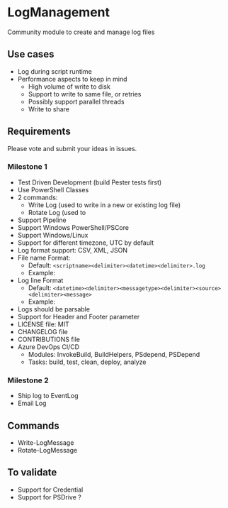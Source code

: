 # LogManagement

Community module to create and manage log files

## Use cases

* Log during script runtime
* Performance aspects to keep in mind
   * High volume of write to disk
   * Support to write to same file, or retries
   * Possibly support parallel threads
   * Write to share

## Requirements

Please vote and submit your ideas in issues.

### Milestone 1

* Test Driven Development (build Pester tests first)
* Use PowerShell Classes
* 2 commands:
   * Write Log (used to write in a new or existing log file)
   * Rotate Log (used to 
* Support Pipeline
* Support Windows PowerShell/PSCore
* Support Windows/Linux
* Support for different timezone, UTC by default
* Log format support: CSV, XML, JSON
* File name Format:
   * Default: `<scriptname><delimiter><datetime><delimiter>.log`
   * Example: 
* Log line Format
   * Default: `<datetime><delimiter><messagetype><delimiter><source><delimiter><message>`
   * Example: 
* Logs should be parsable
* Support for Header and Footer parameter
* LICENSE file: MIT
* CHANGELOG file
* CONTRIBUTIONS file
* Azure DevOps CI/CD
   * Modules: InvokeBuild, BuildHelpers, PSdepend, PSDepend
   * Tasks: build, test, clean, deploy, analyze

### Milestone 2


* Ship log to EventLog
* Email Log

## Commands

* Write-LogMessage
* Rotate-LogMessage


## To validate

* Support for Credential
* Support for PSDrive ?
